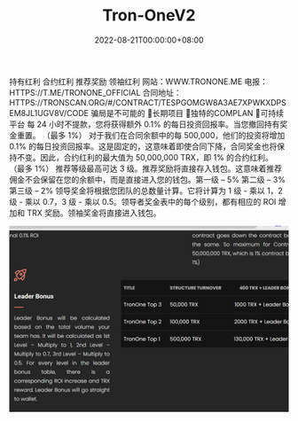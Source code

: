 ﻿---
title: "Tron-OneV2"
description: "💖骗局是不可能的
💖长期项目
💖独特的COMPLAN
💖可持续平台"
date: 2022-08-21T00:00:00+08:00
lastmod: 2022-08-21T00:00:00+08:00
draft: false
authors: ["boogArno"]
featuredImage: "tron-onev2.png"
tags: ["High risk","Tron-OneV2"]
categories: ["nfts"]
nfts: ["High risk"]
blockchain: "TRON"
website: "https://tronone.me/"
twitter: "https://twitter.com/"
discord: ""
telegram: ""
github: ""
youtube: ""
twitch: ""
facebook: "https://facebook.com/"
instagram: ""
reddit: ""
medium: ""
steam: ""
gitbook: ""
googleplay: ""
appstore: ""
status: "Live"
weight: 
lightgallery: true
toc: true
pinned: false
recommend: false
recommend1: false
---
持有红利 合约红利 推荐奖励 领袖红利
网站：WWW.TRONONE.ME
电报：HTTPS://T.ME/TRONONE_OFFICIAL
合同地址：
HTTPS://TRONSCAN.ORG/#/CONTRACT/TESPGOMGW8A3AE7XPWKXDPSEM8JL1UGV8V/CODE
骗局是不可能的
💖长期项目
💖独特的COMPLAN
💖可持续平台
每 24 小时不提款，您将获得额外 0.1% 的每日投资回报率。当您撤回持有奖金重置。 （最多 1%）
对于我们在合同余额中的每 500,000，他们的投资将增加 0.1% 的每日投资回报率。这是固定的，这意味着即使合同下降，合同奖金也将保持不变。因此，合约红利的最大值为 50,000,000 TRX，即 1% 的合约红利。 （最多 1%）
推荐等级最高可达 3 级。推荐奖励将直接存入钱包。这意味着推荐佣金不会保留在您的余额中，而是直接进入您的钱包。第一级 – 5% 第二级 – 3% 第三级 – 2%
领导奖金将根据您团队的总数量计算。它将计算为 1 级 - 乘以 1，2 级 - 乘以 0.7，3 级 - 乘以 0.5。领导者奖金表中的每个级别，都有相应的 ROI 增加和 TRX 奖励。领袖奖金将直接进入钱包。

![trononev2-dapp-high-risk-tron-image3_acdf4b7608dd43d1b467bc5497f2efad](trononev2-dapp-high-risk-tron-image3_acdf4b7608dd43d1b467bc5497f2efad.png)